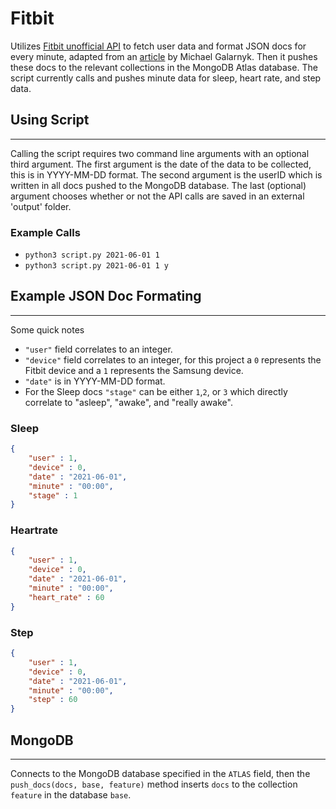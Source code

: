 # Fitbit

Utilizes [Fitbit unofficial API](https://github.com/orcasgit/python-fitbit) to fetch user data and format JSON docs for every minute, adapted from an [article](https://towardsdatascience.com/using-the-fitbit-web-api-with-python-f29f119621ea) by Michael Galarnyk. Then it pushes these docs to the relevant collections in the MongoDB Atlas database. The script currently calls and pushes minute data for sleep, heart rate, and step data.

## Using Script

---

Calling the script requires two command line arguments with an optional third argument. The first argument is the date of the data to be collected, this is in YYYY-MM-DD format. The second argument is the userID which is written in all docs pushed to the MongoDB database. The last (optional) argument chooses whether or not the API calls are saved in an external 'output' folder.

### Example Calls
* `python3 script.py 2021-06-01 1`
* `python3 script.py 2021-06-01 1 y`

## Example JSON Doc Formating

---

Some quick notes

* `"user"` field correlates to an integer.
* `"device"` field correlates to an integer, for this project a `0` represents the Fitbit device and a `1` represents the Samsung device.
* `"date"` is in YYYY-MM-DD format.
* For the Sleep docs `"stage"` can be either `1`,`2`, or `3` which directly correlate to "asleep", "awake", and "really awake".

### Sleep
```json
{
	"user" : 1,
 	"device" : 0,
 	"date" : "2021-06-01",
 	"minute" : "00:00",
 	"stage" : 1
}
```

### Heartrate
```json
{
	"user" : 1,
 	"device" : 0,
 	"date" : "2021-06-01",
 	"minute" : "00:00",
 	"heart_rate" : 60
}
```

### Step
```json
{
	"user" : 1,
 	"device" : 0,
 	"date" : "2021-06-01",
 	"minute" : "00:00",
 	"step" : 60
}
```

## MongoDB

---

Connects to the MongoDB database specified in the `ATLAS` field, then the `push_docs(docs, base, feature)` method inserts `docs` to the collection `feature` in the database `base`.
